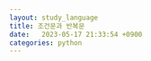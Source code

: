 ```yaml
---
layout: study_language
title: 조건문과 반복문
date:   2023-05-17 21:33:54 +0900
categories: python
---
```

